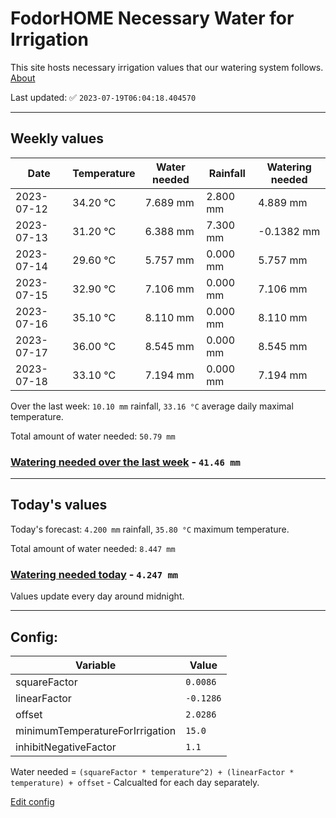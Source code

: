 # FodorHOME Necessary Water for Irrigation

This site hosts necessary irrigation values that our watering system follows. [About](https://github.com/redyau/irrigation)

Last updated: ✅ `2023-07-19T06:04:18.404570`

---

## Weekly values

| Date | Temperature | Water needed | Rainfall | Watering needed |
|-----|-----|-----|-----|-----|
| 2023-07-12 | 34.20 °C | 7.689 mm | 2.800 mm | 4.889 mm |
| 2023-07-13 | 31.20 °C | 6.388 mm | 7.300 mm | -0.1382 mm |
| 2023-07-14 | 29.60 °C | 5.757 mm | 0.000 mm | 5.757 mm |
| 2023-07-15 | 32.90 °C | 7.106 mm | 0.000 mm | 7.106 mm |
| 2023-07-16 | 35.10 °C | 8.110 mm | 0.000 mm | 8.110 mm |
| 2023-07-17 | 36.00 °C | 8.545 mm | 0.000 mm | 8.545 mm |
| 2023-07-18 | 33.10 °C | 7.194 mm | 0.000 mm | 7.194 mm |


Over the last week: `10.10 mm` rainfall, `33.16 °C` average daily maximal temperature.

Total amount of water needed: `50.79 mm`

### [Watering needed over the last week](lastweek.txt) - `41.46 mm`

---

## Today's values

Today's forecast: `4.200 mm` rainfall, `35.80 °C` maximum temperature.

Total amount of water needed: `8.447 mm`

### [Watering needed today](today.txt) - `4.247 mm`

Values update every day around midnight.

---

## Config:

| Variable | Value |
|-----|-----|
| squareFactor | `0.0086` |
| linearFactor | `-0.1286` |
| offset | `2.0286` |
| minimumTemperatureForIrrigation | `15.0` |
| inhibitNegativeFactor | `1.1` |

Water needed = `(squareFactor * temperature^2) + (linearFactor * temperature) + offset` - Calcualted for each day separately.

[Edit config](https://github.com/RedyAu/irrigation/edit/main/config.json)
